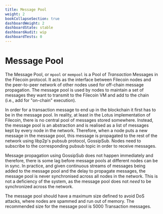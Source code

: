```yaml
---
title: Message Pool
weight: 2
bookCollapseSection: true
dashboardWeight: 2
dashboardState: stable
dashboardAudit: wip
dashboardTests: 0
---
```


# Message Pool

The Message Pool, or `mpool` or `mempool` is a Pool of _Transaction_ Messages in the Filecoin protocol. It acts as the interface between Filecoin nodes and the peer-to-peer network of other nodes used for off-chain message propagation. The message pool is used by nodes to maintain a set of messages they want to transmit to the Filecoin VM and add to the chain (i.e., add for "on-chain" execution).

In order for a transaction message to end up in the blockchain it first has to be in the message pool. In reality, at least in the Lotus implementation of Filecoin, there is no central pool of messages stored somewhere. Instead, the message pool is an abstraction and is realised as a list of messages kept by every node in the network. Therefore, when a node puts a new message in the message pool, this message is propagated to the rest of the network using libp2p's pubsub protocol, GossipSub. Nodes need to subscribe to the corresponding pubsub topic in order to receive messages.

Message propagation using GossipSub does not happen immediately and therefore, there is some lag before message pools at different nodes can be in sync. In practice, and given continuous streams of messages being added to the message pool and the delay to propagate messages, the message pool is never synchronised across all nodes in the network. This is not a deficiency of the system, as the message pool does not _need_ to be synchronized across the network.

The message pool should have a maximum size defined to avoid DoS attacks, where nodes are spammed and run out of memory. The recommended size for the message pool is 5000 Transaction messages.

